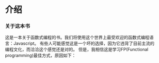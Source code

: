 # 介绍

### 关于这本书

这是一本关于函数式编程的书。我们将使用这个世界上最受欢迎的函数式编程语言：Javascript。 有些人可能感觉这是一个坏的选择，因为它违背了目前主流的编程文化，而洽洽这个感觉还是对的。 但是，我相信这是学习FP\(Functional programming\)最佳方式，原因如下：

